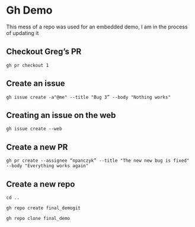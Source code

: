 # Gh Demo

This mess of a repo was used for an embedded demo, I am in the process of updating it

## Checkout Greg’s PR
`gh pr checkout 1`

## Create an issue 
`gh issue create -a"@me" --title "Bug 3” --body "Nothing works"`

## Creating an issue on the web
`gh issue create --web`

## Create a new PR
`gh pr create --assignee “npanczyk” --title "The new new bug is fixed" --body "Everything works again"`

## Create a new repo
`cd ..` 

`gh repo create final_demogit`

`gh repo clone final_demo`
